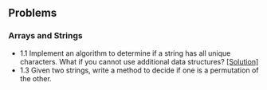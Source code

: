 ## Problems

### Arrays and Strings
- 1.1 Implement an algorithm to determine if a string has all unique characters. What if you cannot use additional data structures? [[Solution]](../code/1.1.java)
- 1.3 Given two strings, write a method to decide if one is a permutation of the other.
